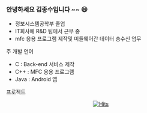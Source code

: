 ### 안녕하세요 김종수입니다 ~~   😄

- 정보시스템공학부 졸업
- IT회사에 R&D 팀에서 근무 중
- mfc 응용 프로그램 제작및 미들웨어간 데이터 송수신 업무

주 개발 언어
- C    :      Back-end 서비스 제작
- C++  :      MFC 응용 프로그램
- Java :      Android 앱


프로젝트

  <div align=center>
	
[![Hits](https://hits.seeyoufarm.com/api/count/incr/badge.svg?url=https%3A%2F%2Fgithub.com%2FKimjongsoo%2Fhit-counter&count_bg=%2379C83D&title_bg=%23555555&icon=&icon_color=%23E7E7E7&title=hits&edge_flat=false)](https://hits.seeyoufarm.com)               
	
  </div>


<!--
**Kimjongsoo/Kimjongsoo** is a ✨ _special_ ✨ repository because its `README.md` (this file) appears on your GitHub profile.

Here are some ideas to get you started:

- 🔭 I’m currently working on ...
- 🌱 I’m currently learning ...
- 👯 I’m looking to collaborate on ...
- 🤔 I’m looking for help with ...
- 💬 Ask me about ...
- 📫 How to reach me: ...
- 😄 Pronouns: ...
- ⚡ Fun fact: ...
-->
